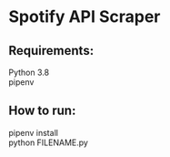# Spotify API Scraper

## Requirements:
Python 3.8 </br>
pipenv

## How to run:
pipenv install </br>
python FILENAME.py
